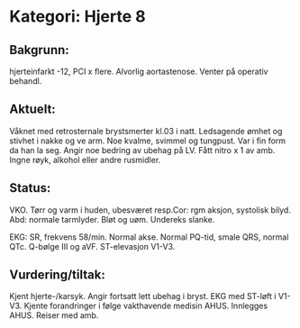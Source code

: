 # Kategori: Hjerte 8
## Bakgrunn:
hjerteinfarkt -12, PCI x flere. Alvorlig aortastenose. Venter på operativ behandl.

## Aktuelt:
Våknet med retrosternale brystsmerter kl.03 i natt. Ledsagende ømhet og stivhet i nakke og ve arm. Noe kvalme, svimmel og tungpust. Var i fin form da han la seg. Angir noe bedring av ubehag på LV. Fått nitro x 1 av amb. Ingne røyk, alkohol eller andre rusmidler.

## Status:
VKO. Tørr og varm i huden, ubesværet resp.Cor: rgm aksjon, systolisk bilyd. Abd: normale tarmlyder. Bløt og uøm. Undereks slanke.

EKG: SR, frekvens 58/min. Normal akse. Normal PQ-tid, smale QRS, normal QTc. Q-bølge III og aVF. ST-elevasjon V1-V3.

## Vurdering/tiltak:
Kjent hjerte-/karsyk. Angir fortsatt lett ubehag i bryst. EKG med ST-løft i V1-V3. Kjente forandringer i følge vakthavende medisin AHUS. Innlegges AHUS. Reiser med amb.

